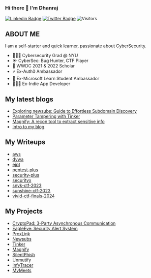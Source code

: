 
### Hi there 👋 I'm Dhanraj

[![Linkedin Badge](https://img.shields.io/badge/-heydc7-blue?style=plastic-square&logo=Linkedin&logoColor=white&link=https://www.linkedin.com/in/heydc7/)](https://www.linkedin.com/in/heydc7/)
[![Twitter Badge](https://img.shields.io/badge/-heydc7-blue?style=plastic-square&logo=twitter&logoColor=white&link=https://www.twitter.com/heydc7)](https://www.twitter.com/heydc7)
![Visitors](https://api.visitorbadge.io/api/visitors?path=https%3A%2F%2Fgithub.com%2Fheydc7%2F&label=Visitors&countColor=%23263759&style=flat)


## ABOUT ME
I am a self-starter and quick learner, passionate about CyberSecurity.

- 👨🏻‍🎓 Cybersecurity Grad @ NYU
- ☀️ CyberSec: Bug Hunter, CTF Player
- 🍎 WWDC 2021 & 2022 Scholar
- ⚡️ Ex-Auth0 Ambassador
- 🌟 Ex-Microsoft Learn Student Ambassador
- 👨🏻‍💻 Ex-Indie App Developer 

## My latest blogs
<!-- BLOG:START -->
* [Exploring newsubs: Guide to Effortless Subdomain Discovery](https://dhanrajchavan.com/blog/exploring-newsubs/)
* [Parameter Tampering with Tinker](https://dhanrajchavan.com/blog/parameter-tampering-with-tinker/)
* [Magnify: A recon tool to extract sensitive info](https://dhanrajchavan.com/blog/intro-to-magnify/)
* [Intro to my blog](https://dhanrajchavan.com/blog/intro/)
<!-- BLOG:END -->

## My Writeups
<!-- WRITEUPS:START -->
* [aws](https://dhanrajchavan.com/writeups/aws/)
* [dvwa](https://dhanrajchavan.com/writeups/dvwa/)
* [ejpt](https://dhanrajchavan.com/writeups/ejpt/)
* [pentest-plus](https://dhanrajchavan.com/writeups/pentest-plus/)
* [security-plus](https://dhanrajchavan.com/writeups/security-plus/)
* [securityx](https://dhanrajchavan.com/writeups/securityx/)
* [snyk-ctf-2023](https://dhanrajchavan.com/writeups/snyk-ctf-2023/)
* [sunshine-ctf-2023](https://dhanrajchavan.com/writeups/sunshine-ctf-2023/)
* [vivid-ctf-finals-2024](https://dhanrajchavan.com/writeups/vivid-ctf-finals-2024/)
<!-- WRITEUPS:END -->

## My Projects
<!-- PROJECTS:START -->
* [CryptoPad: 3-Party Asynchronous Communication](https://dhanrajchavan.com/projects/cryptopad/)
* [EagleEye: Security Alert System](https://dhanrajchavan.com/projects/eagleeye/)
* [ProxLink](https://dhanrajchavan.com/projects/proxlink/)
* [Newsubs](https://dhanrajchavan.com/projects/newsubs/)
* [Tinker](https://dhanrajchavan.com/projects/tinker/)
* [Magnify](https://dhanrajchavan.com/projects/magnify/)
* [SilentPhish](https://dhanrajchavan.com/projects/silentphish/)
* [Unmutify](https://dhanrajchavan.com/projects/unmutify/)
* [InfyTracer](https://dhanrajchavan.com/projects/infytracer/)
* [MyMeets](https://dhanrajchavan.com/projects/mymeets/)
<!-- PROJECTS:END -->


